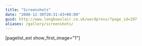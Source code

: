 ```yaml
---
title: "Screenshots"
date: "2008-12-30T20:31:43+00:00"
guid: http://www.longbowslair.co.uk/wordpress/?page_id=197
aliases: /gallery/screenshots/
---
```


\[pagelist\_ext show\_first\_image="1"\]
